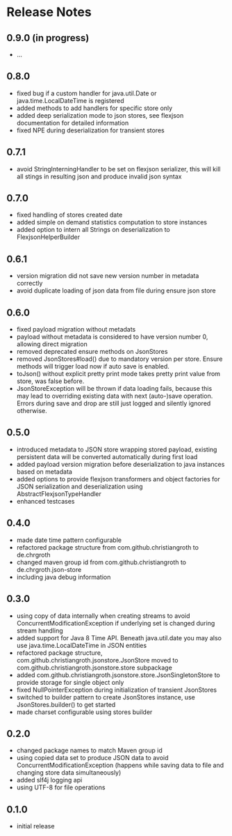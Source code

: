 Release Notes
=====================

0.9.0 (in progress)
-------------------
- ...

0.8.0
-----
- fixed bug if a custom handler for java.util.Date or java.time.LocalDateTime is registered
- added methods to add handlers for specific store only
- added deep serialization mode to json stores, see flexjson documentation for detailed information
- fixed NPE during deserialization for transient stores

0.7.1
-----
- avoid StringInterningHandler to be set on flexjson serializer, this will kill all stings in resulting json and produce invalid json syntax

0.7.0
-----
- fixed handling of stores created date
- added simple on demand statistics computation to store instances
- added option to intern all Strings on deserialization to FlexjsonHelperBuilder

0.6.1
-----
- version migration did not save new version number in metadata correctly
- avoid duplicate loading of json data from file during ensure json store
 
0.6.0
-----
- fixed payload migration without metadats
- payload without metadata is considered to have version number 0, allowing direct migration
- removed deprecated ensure methods on JsonStores
- removed JsonStores#load() due to mandatory version per store. Ensure methods will trigger load now if auto save is enabled.
- toJson() without explicit pretty print mode takes pretty print value from store, was false before.
- JsonStoreException will be thrown if data loading fails, because this may lead to overriding existing data with next (auto-)save operation. Errors during save and drop are still just logged and silently ignored otherwise. 

0.5.0
-----
- introduced metadata to JSON store wrapping stored payload, existing persistent data will be converted automatically during first load
- added payload version migration before deserialization to java instances based on metadata
- added options to provide flexjson transformers and object factories for JSON serialization and deserialization using AbstractFlexjsonTypeHandler
- enhanced testcases

0.4.0
-----
- made date time pattern configurable
- refactored package structure from com.github.christiangroth to de.chrgroth
- changed maven group id from com.github.christiangroth to de.chrgroth.json-store
- including java debug information

0.3.0
-----
- using copy of data internally when creating streams to avoid ConcurrentModificationException if underlying set is changed during stream handling
- added support for Java 8 Time API. Beneath java.util.date you may also use java.time.LocalDateTime in JSON entities
- refactored package structure, com.github.christiangroth.jsonstore.JsonStore moved to com.github.christiangroth.jsonstore.store subpackage
- added com.github.christiangroth.jsonstore.store.JsonSingletonStore to provide storage for single object only
- fixed NullPointerException during initialization of transient JsonStores
- switched to builder pattern to create JsonStores instance, use JsonStores.builder() to get started
- made charset configurable using stores builder

0.2.0
-----
- changed package names to match Maven group id
- using copied data set to produce JSON data to avoid ConcurrentModificationException (happens while saving data to file and changing store data simultaneously)
- added slf4j logging api
- using UTF-8 for file operations

0.1.0
-----
- initial release